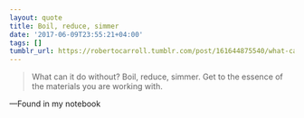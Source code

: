 ```yaml
---
layout: quote
title: Boil, reduce, simmer
date: '2017-06-09T23:55:21+04:00'
tags: []
tumblr_url: https://robertocarroll.tumblr.com/post/161644875540/what-can-it-do-without-boil-reduce-simmer-get
---
```

<blockquote>What can it do without? Boil, reduce, simmer. Get to the essence of the materials you are working with.</blockquote>&#8212;Found in my notebook
